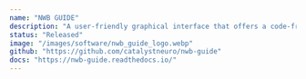 ```yaml
---
name: "NWB GUIDE"
description: "A user-friendly graphical interface that offers a code-free solution for converting neurophysiology data to NWB format. Perfect for researchers who prefer a visual approach to data conversion and management."
status: "Released"
image: "/images/software/nwb_guide_logo.webp"
github: "https://github.com/catalystneuro/nwb-guide"
docs: "https://nwb-guide.readthedocs.io/"
---
```

